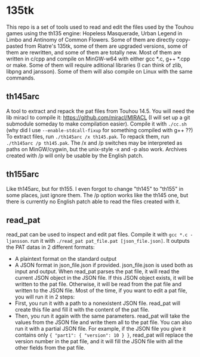 # 135tk

This repo is a set of tools used to read and edit the files used by the Touhou games using the th135 engine: Hopeless Masquerade, Urban Legend in Limbo and Antinomy of Common Flowers.
Some of them are directly copy-pasted from Riatre's 135tk, some of them are upgraded versions, some of them are rewritten, and some of them are totally new. Most of them are written in c/cpp and compile on MinGW-w64 with either gcc *.c, g++ *.cpp or make. Some of them will require aditional libraries (I can think of zlib, libpng and jansson). Some of them will also compile on Linux with the same commands.

## th145arc
A tool to extract and repack the pat files from Touhou 14.5. You will need the lib miracl to compile it: https://github.com/miracl/MIRACL (I will set up a git submodule someday to make compilation easier). Compile it with `./cc.sh` (why did I use `--enable-stdcall-fixup` for something compiled with g++ ??)
To extract files, run `./th145arc /x th145.pak`. To repack them, run `./th145arc /p th145.pak`.
The /x and /p switches may be interpreted as paths on MinGW/cygwin, but the unix-style -x and -p also work.
Archives created with /p will only be usable by the English patch.

## th155arc
Like th145arc, but for th155. I even forgot to change "th145" to "th155" in some places, just ignore them.
The /p option works like the th145 one, but there is currently no English patch able to read the files created with it.

## read_pat
read_pat can be used to inspect and edit pat files. Compile it with `gcc *.c -ljansson`. run it with `./read_pat pat_file.pat [json_file.json]`.
It outputs the PAT datas in 2 different formats:
- A plaintext format on the standard output
- A JSON format in json_file.json if provided.
json_file.json is used both as input and output. When read_pat parses the pat file, it will read the current JSON object in the JSON file. If this JSON object exists, it will be written to the pat file. Otherwise, it will be read from the pat file and written to the JSON file.
Most of the time, if you want to edit a pat file, you will run it in 2 steps:
- First, you run it with a path to a nonexistent JSON file. read_pat will create this file and fill it with the content of the pat file.
- Then, you run it again with the same parameters. read_pat will take the values from the JSON file and write them all to the pat file.
You can also run it with a partial JSON file. For example, if the JSON file you give it contains only `{ "part1": { "version": 10 } }`, read_pat will replace the version number in the pat file, and it will fill the JSON file with all the other fields from the pat file.
